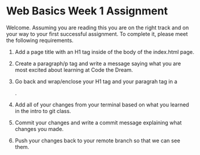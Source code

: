 # Web Basics Week 1 Assignment

Welcome. Assuming you are reading this you are on the right track and on your way to your first successful assignment. To complete it, please meet the following requirements.

1. Add a page title with an H1 tag inside of the body of the index.html page.
2. Create a paragraph/p tag and write a message saying what you are most excited about learning at Code the Dream.
3. Go back and wrap/enclose your H1 tag and your paragrah tag in a <div></div>.

4. Add all of your changes from your terminal based on what you learned in the intro to git class.
5. Commit your changes and write a commit message explaining what changes you made.
6. Push your changes back to your remote branch so that we can see them. 




